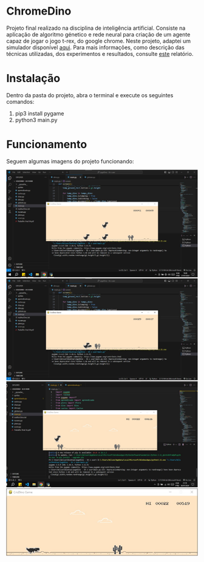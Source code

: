# ChromeDino
Projeto final realizado na disciplina de inteligência artificial. Consiste na aplicação de algoritmo génetico e rede neural para criação de um agente capaz de jogar o jogo t-rex, do google chrome. Neste projeto, adaptei um simulador disponível <a href = "https://github.com/CristinaPineda/jogoDino">aqui</a>. Para mais informações, como descrição das técnicas utilizadas, dos experimentos e resultados, consulte <a href = "./RelatorioFinal.pdf">este</a> relatório.

# Instalação
Dentro da pasta do projeto, abra o terminal e execute os seguintes comandos:
<ol>
  <li>pip3 install pygame</li>
  <li>python3 main.py</li>
</ol>

# Funcionamento
Seguem algumas imagens do projeto funcionando:

<img src = "./funcionamento1.jpeg"/>

<img src = "./funcionamento2.jpeg"/>
<img src = "./funcionamento3.jpeg"/>
<img src = "./funcionamento4.jpeg"/>
